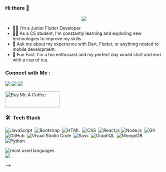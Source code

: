 ### Hi there 👋

<!--
**yousefsobhy12/yousefsobhy12** is a ✨ _special_ ✨ repository because its `README.md` (this file) appears on your GitHub profile.

Here are some ideas to get you started:
<img width="250" align="right" src="https://c.tenor.com/_DOBjnGspYAAAAAM/code-coding.gif">

<h3 align="center">
  Welcome to Yousef Sobhy's profile!
  <img src="https://media.giphy.com/media/hvRJCLFzcasrR4ia7z/giphy.gif" width="28">
</h3>

<!-- Typing SVG by DenverCoder1 - https://github.com/DenverCoder1/readme-typing-svg -->
<p align="center">
  <a href="https://github.com/DenverCoder1/readme-typing-svg"><img src="https://readme-typing-svg.herokuapp.com/?lines=Junior%20Flutter%20Developer;Always%20learning%20new%20things&font=Fira%20Code&center=true&width=440&height=45&color=7E6363&vCenter=true&size=22"></a>
</p> 

- 👨‍💻 I'm a Junior Flutter Developer
- 👨‍💻 As a CS student, I'm constantly learning and exploring new technologies to improve my skills.
- 💬 Ask me about my experience with Dart, Flutter, or anything related to mobile development.
- 🍵 Fun Fact: I'm a tea enthusiast and my perfect day would start and end with a cup of tea.

### Connect with Me :

<a href="https://linkedin.com/in/yousef-sobhy‬‏-16188328b" target="_blank"><img src="https://img.shields.io/badge/-Yousef%20Sobhy-0077B5?style=for-the-badge&logo=Linkedin&logoColor=white"/></a>
<a href="https://t.me/YousefSobhy122" target="_blank"><img src="https://img.shields.io/badge/-Yousef%20Sobhy-0077B5?style=for-the-badge&logo=Telegram&logoColor=white"/></a>
<a href="https://facebook.com/yousef.aboesmael" target="_blank"><img src="https://img.shields.io/badge/-Yousef%20Sobhy-0077B5?style=for-the-badge&logo=Facebook&logoColor=white"/></a>

<a href="https://www.buymeacoffee.com/yousefsobhy124" target="_blank"><img src="https://cdn.buymeacoffee.com/buttons/v2/lato-orange.png" alt="Buy Me A Coffee" style="height: 50px !important;width: 174px !important;box-shadow: 0px 3px 2px 0px rgba(190, 190, 190, 0.5) !important;-webkit-box-shadow: 0px 3px 2px 0px rgba(190, 190, 190, 0.5) !important;" ></a>

### 🛠 &nbsp;Tech Stack
![JavaScript](https://img.shields.io/badge/-JavaScript-05122A?style=flat&logo=javascript)&nbsp;
![Bootstrap](https://img.shields.io/badge/-Bootstrap-05122A?style=flat&logo=bootstrap&logoColor=563D7C)&nbsp;
![HTML](https://img.shields.io/badge/-HTML-05122A?style=flat&logo=HTML5)&nbsp;
![CSS](https://img.shields.io/badge/-CSS-05122A?style=flat&logo=CSS3&logoColor=1572B6)&nbsp;
![React.js](https://img.shields.io/badge/-React-05122A?style=flat&logo=react)
![Node.js](https://img.shields.io/badge/-Node.js-05122A?style=flat&logo=node.js&logoColor=339933)&nbsp;
![Git](https://img.shields.io/badge/-Git-05122A?style=flat&logo=git)&nbsp;
![GitHub](https://img.shields.io/badge/-GitHub-05122A?style=flat&logo=github)&nbsp;
![Visual Studio Code](https://img.shields.io/badge/-Visual%20Studio%20Code-05122A?style=flat&logo=visual-studio-code&logoColor=007ACC)&nbsp;
![Sass](https://img.shields.io/badge/-Sass-05122A?style=flat&logo=sass)&nbsp;
![GraphQL](https://img.shields.io/badge/-GraphQL-05122A?style=flat&logo=GraphQL)&nbsp;
![MongoDB](https://img.shields.io/badge/-MongoDB-05122A?style=flat&logo=MongoDB)&nbsp;
![Python](https://img.shields.io/badge/-Python%20-05122A?style=flat&logo=python)&nbsp;




<img align="left" src="https://github-readme-stats.vercel.app/api/top-langs?username=yousefdergham&show_icons=true&locale=en&layout=compact&theme=radical" alt="most used languages" />
<br>
<a href="https://komarev.com/ghpvc/?username=yousefdergham&style=for-the-badge">
    <img src="https://komarev.com/ghpvc/?username=yousefdergham&style=for-the-badge">
</a>


-->
